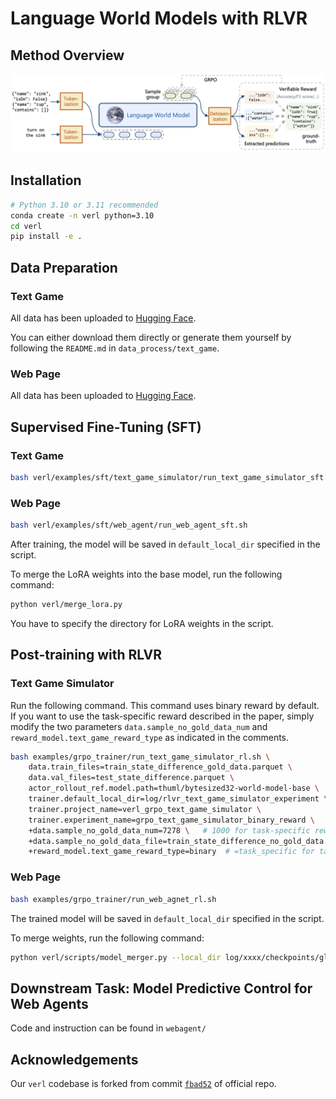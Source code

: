 # Language World Models with RLVR

## Method Overview

![language world model](assets/lang_wm.png)

## Installation

```bash
# Python 3.10 or 3.11 recommended
conda create -n verl python=3.10
cd verl
pip install -e .
```

## Data Preparation

### Text Game

All data has been uploaded to [Hugging Face](https://huggingface.co/datasets/thuml/bytesized32-world-model-cot).

You can either download them directly or generate them yourself by following the ``README.md`` in ``data_process/text_game``.

###  Web Page

All data has been uploaded to [Hugging Face](https://huggingface.co/datasets/thuml/webarena-world-model-cot).

## Supervised Fine-Tuning (SFT)

### Text Game

```bash
bash verl/examples/sft/text_game_simulator/run_text_game_simulator_sft.sh
```

### Web Page

```bash
bash verl/examples/sft/web_agent/run_web_agent_sft.sh
```

After training, the model will be saved in `default_local_dir` specified in the script.

To merge the LoRA weights into the base model, run the following command:

```bash
python verl/merge_lora.py
```

You have to specify the directory for LoRA weights in the script.

## Post-training with RLVR

### Text Game Simulator

Run the following command. This command uses binary reward by default. If you want to use the task-specific reward described in the paper, simply modify the two parameters ``data.sample_no_gold_data_num`` and ``reward_model.text_game_reward_type`` as indicated in the comments.

```bash
bash examples/grpo_trainer/run_text_game_simulator_rl.sh \
    data.train_files=train_state_difference_gold_data.parquet \
    data.val_files=test_state_difference.parquet \
    actor_rollout_ref.model.path=thuml/bytesized32-world-model-base \
    trainer.default_local_dir=log/rlvr_text_game_simulator_experiment \
    trainer.project_name=verl_grpo_text_game_simulator \
    trainer.experiment_name=grpo_text_game_simulator_binary_reward \
    +data.sample_no_gold_data_num=7278 \   # 1000 for task-specific reward
    +data.sample_no_gold_data_file=train_state_difference_no_gold_data.parquet \
    +reward_model.text_game_reward_type=binary  # =task_specific for task-specific reward
```

### Web Page

```bash
bash examples/grpo_trainer/run_web_agnet_rl.sh
```

The trained model will be saved in `default_local_dir` specified in the script.

To merge weights, run the following command:

```bash
python verl/scripts/model_merger.py --local_dir log/xxxx/checkpoints/global_step_xxxx/actor --output_dir <output_dir> --backend fsdp --hf_model_path deepseek-ai/DeepSeek-R1-Distill-Qwen-1.5B 
```

## Downstream Task: Model Predictive Control for Web Agents

Code and instruction can be found in ``webagent/``

## Acknowledgements

Our `verl` codebase is forked from commit [`fbad52`](https://github.com/volcengine/verl/tree/fbad52e1204c84f277b4e94f2f236b51b0ebaff4) of official repo.

